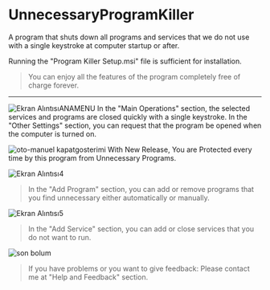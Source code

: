 # UnnecessaryProgramKiller
A program that shuts down all programs and services that we do not use with a single keystroke at computer startup or after.

Running the "Program Killer Setup.msi" file is sufficient for installation.

> You can enjoy all the features of the program completely free of charge forever.

-------------------------------------------------------------------------------------------------------

![Ekran AlıntısıANAMENU](https://user-images.githubusercontent.com/36541960/61123180-5e9a2000-a4ac-11e9-8af8-667f84ed03ca.PNG)
In the "Main Operations" section, the selected services and programs are closed quickly with a single keystroke.
In the "Other Settings" section, you can request that the program be opened when the computer is turned on.

![oto-manuel kapatgosterimi](https://user-images.githubusercontent.com/36541960/65151307-82d72780-da2e-11e9-96be-06730b273b74.PNG)
With New Release, You are Protected every time by this program from Unnecessary Programs.

![Ekran Alıntısı4](https://user-images.githubusercontent.com/36541960/61123184-5f32b680-a4ac-11e9-9284-db55906a1631.PNG)
> In the "Add Program" section, you can add or remove programs that you find unnecessary either automatically or manually.

![Ekran Alıntısı5](https://user-images.githubusercontent.com/36541960/61123175-5e018980-a4ac-11e9-8170-699d6b2b9e84.PNG)
> In the "Add Service" section, you can add or close services that you do not want to run. 

![son bolum](https://user-images.githubusercontent.com/36541960/65151420-bfa31e80-da2e-11e9-8ea1-7db31750f979.PNG)
> If you have problems or you want to give feedback: Please contact me at "Help and Feedback" section.
